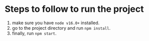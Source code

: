 # Steps to follow to run the project

1. make sure you have ```node v16.0+``` installed.
2. go to the project directory and run ```npm install```.
3. finally, run ```npm start```.
